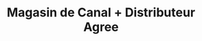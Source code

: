 ---
title: "Magasin de Canal + Distributeur Agree"
url: /nzerekore/magasin-de-canal-distributeur-agree/
shop: Großhandel
---